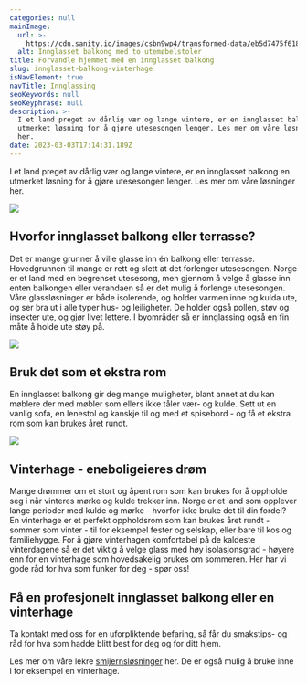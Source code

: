 ```yaml
---
categories: null
mainImage:
  url: >-
    https://cdn.sanity.io/images/csbn9wp4/transformed-data/eb5d7475f618e986624e1be7b781c4e551570fc5-5000x3000.jpg?fit=max&auto=format
  alt: Innglasset balkong med to utemøbelstoler
title: Forvandle hjemmet med en innglasset balkong
slug: innglasset-balkong-vinterhage
isNavElement: true
navTitle: Innglassing
seoKeywords: null
seoKeyphrase: null
description: >-
  I et land preget av dårlig vær og lange vintere, er en innglasset balkong en
  utmerket løsning for å gjøre utesesongen lenger. Les mer om våre løsninger
  her.
date: 2023-03-03T17:14:31.189Z
---
```


I et land preget av dårlig vær og lange vintere, er en innglasset balkong en utmerket løsning for å gjøre utesesongen lenger. Les mer om våre løsninger her.

![](https://cdn.sanity.io/images/csbn9wp4/transformed-data/f1c67e3bf20cd09fb364f8c0d1bc4be9d06372b2-5000x3000.jpg)

## Hvorfor innglasset balkong eller terrasse?

Det er mange grunner å ville glasse inn én balkong eller terrasse. Hovedgrunnen til mange er rett og slett at det forlenger utesesongen. Norge er et land med en begrenset utesesong, men gjennom å velge å glasse inn enten balkongen eller verandaen så er det mulig å forlenge utesesongen. Våre glassløsninger er både isolerende, og holder varmen inne og kulda ute, og ser bra ut i alle typer hus- og leiligheter. De holder også pollen, støv og insekter ute, og gjør livet lettere. I byområder så er innglassing også en fin måte å holde ute støy på.

![](https://cdn.sanity.io/images/csbn9wp4/transformed-data/d37af17df7cf955ff46faba34ee79199668fa1df-5000x3000.jpg)

## Bruk det som et ekstra rom

En innglasset balkong gir deg mange muligheter, blant annet at du kan møblere der med møbler som ellers ikke tåler vær- og kulde. Sett ut en vanlig sofa, en lenestol og kanskje til og med et spisebord - og få et ekstra rom som kan brukes året rundt.

![](https://cdn.sanity.io/images/csbn9wp4/transformed-data/efc87f85ff5d9cce2dbbad2c3e4745901cda57c8-5000x3000.jpg)

## Vinterhage - eneboligeieres drøm

Mange drømmer om et stort og åpent rom som kan brukes for å oppholde seg i når vinteres mørke og kulde trekker inn. Norge er et land som opplever lange perioder med kulde og mørke - hvorfor ikke bruke det til din fordel? En vinterhage er et perfekt oppholdsrom som kan brukes året rundt - sommer som vinter - til for eksempel fester og selskap, eller bare til kos og familiehygge. For å gjøre vinterhagen komfortabel på de kaldeste vinterdagene så er det viktig å velge glass med høy isolasjonsgrad - høyere enn for en vinterhage som hovedsakelig brukes om sommeren. Her har vi gode råd for hva som funker for deg - spør oss!

## Få en profesjonelt innglasset balkong eller en vinterhage

Ta kontakt med oss for en uforpliktende befaring, så får du smakstips- og råd for hva som hadde blitt best for deg og for ditt hjem.

Les mer om våre lekre [smijernsløsninger](/smijernsdor) her. De er også mulig å bruke inne i for eksempel en vinterhage.
